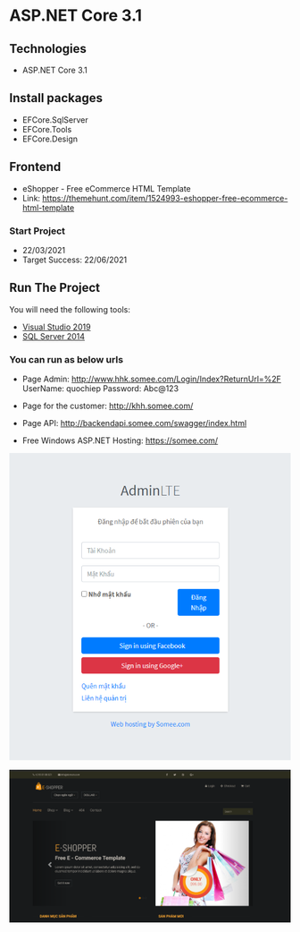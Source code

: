 # ASP.NET Core 3.1 
## Technologies
- ASP.NET Core 3.1 
## Install packages
- EFCore.SqlServer
- EFCore.Tools
- EFCore.Design

## Frontend 
- eShopper - Free eCommerce HTML Template
- Link: https://themehunt.com/item/1524993-eshopper-free-ecommerce-html-template
### Start Project
- 22/03/2021
- Target Success: 22/06/2021


## Run The Project
You will need the following tools:

* [Visual Studio 2019](https://visualstudio.microsoft.com/downloads/)
* [SQL Server 2014](https://www.microsoft.com/en-us/download/details.aspx?id=42299)

### You can run as below urls
- Page Admin: http://www.hhk.somee.com/Login/Index?ReturnUrl=%2F
UserName: quochiep
Password: Abc@123

- Page for the customer: http://khh.somee.com/

- Page API: http://backendapi.somee.com/swagger/index.html

- Free Windows ASP.NET Hosting: https://somee.com/

![Page Admin](https://raw.githubusercontent.com/quochiep-1910/WebASP.Net_core_3.1/main/eShop.WebApp/resource/img/PageAdmin.PNG)

![Page Admin](https://raw.githubusercontent.com/quochiep-1910/WebASP.Net_core_3.1/main/eShop.WebApp/resource/img/PageForCutomer.PNG)



